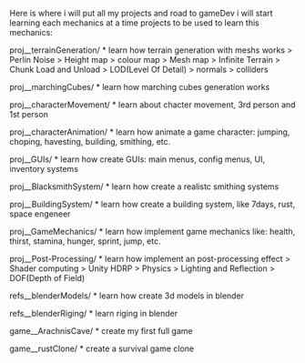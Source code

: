 Here is where i will put all my projects and road to gameDev
i will start learning each mechanics at a time
projects to be used to learn this mechanics:

proj__terrainGeneration/
	* learn how terrain generation with meshs works
	> Perlin Noise
	> Height map
	> colour map
	> Mesh map
	> Infinite Terrain
	> Chunk Load and Unload
	> LOD(Level Of Detail)
	> normals
	> colliders
	
proj__marchingCubes/
	* learn how marching cubes generation works
	
proj__characterMovement/
	* learn about chacter movement, 3rd person and 1st person
	
proj__characterAnimation/
	* learn how animate  a game character: jumping, choping, havesting, building, smithing, etc.
	
proj__GUIs/
	* learn how create GUIs: main menus, config menus, UI, inventory systems
	
proj__BlacksmithSystem/
	* learn how create a realistc smithing systems
	
proj__BuildingSystem/
	* learn how create a building system, like 7days, rust, space engeneer
	
proj__GameMechanics/
	* learn how implement game mechanics like: health, thirst, stamina, hunger, sprint, jump, etc.
	
proj__Post-Processing/
	* learn how implement an post-processing effect
	> Shader computing
	> Unity HDRP
	> Physics
	> Lighting and Reflection
	> DOF(Depth of Field)
	
refs__blenderModels/
	* learn how create 3d models in blender
	
refs__blenderRiging/
	* learn riging in blender

game__ArachnisCave/
	* create my first full game
	
game__rustClone/
	* create a survival game clone